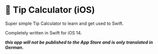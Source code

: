 # 🔧 Tip Calculator (iOS)
Super simple Tip Calculator to learn and get used to Swift.

Completely written in Swift for iOS 14.

***this app will not be published to the App Store and is only translated in German.***
